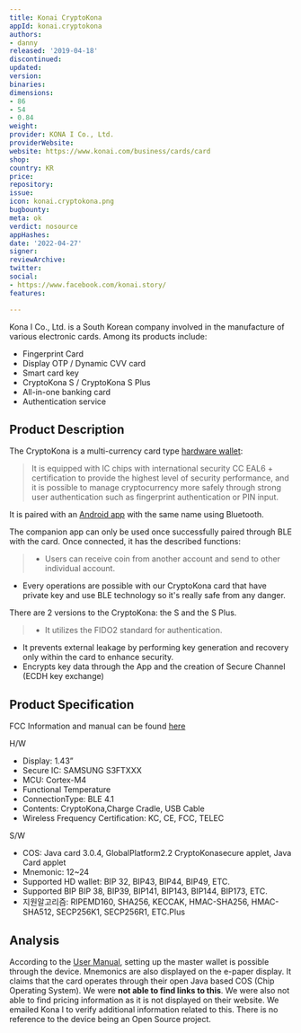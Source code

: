 ```yaml
---
title: Konai CryptoKona
appId: konai.cryptokona
authors:
- danny
released: '2019-04-18'
discontinued: 
updated: 
version: 
binaries: 
dimensions:
- 86
- 54
- 0.84
weight: 
provider: KONA I Co., Ltd.
providerWebsite: 
website: https://www.konai.com/business/cards/card
shop: 
country: KR
price: 
repository: 
issue: 
icon: konai.cryptokona.png
bugbounty: 
meta: ok
verdict: nosource
appHashes: 
date: '2022-04-27'
signer: 
reviewArchive: 
twitter: 
social:
- https://www.facebook.com/konai.story/
features: 

---
```


Kona I Co., Ltd. is a South Korean company involved in the manufacture of various electronic cards. Among its products include: 

- Fingerprint Card
- Display OTP / Dynamic CVV card
- Smart card key
- CryptoKona S / CryptoKona S Plus
- All-in-one banking card
- Authentication service

## Product Description 

The CryptoKona is a multi-currency card type [hardware wallet](https://www.konai.com/business/cards/card): 

> It is equipped with IC chips with international security CC EAL6 + certification to provide the highest level of security performance, and it is possible to manage cryptocurrency more safely through strong user authentication such as fingerprint authentication or PIN input.

It is paired with an [Android app](https://play.google.com/store/apps/details?id=com.konai.cryptokona) with the same name using Bluetooth.

The companion app can only be used once successfully paired through BLE with the card. Once connected, it has the described functions:

> - Users can receive coin from another account and send to other individual account.
- Every operations are possible with our CryptoKona card that have private key and use BLE technology so it's really safe from any danger.

There are 2 versions to the CryptoKona: the S and the S Plus. 

> - It utilizes the FIDO2 standard for authentication. 
- It prevents external leakage by performing key generation and recovery only within the card to enhance security.
- Encrypts key data through the App and the creation of Secure Channel (ECDH key exchange)

## Product Specification 

FCC Information and manual can be found [here](https://fcc.report/FCC-ID/2ARI2CK-KF-102/4251335)

H/W
- Display: 1.43”
- Secure IC: SAMSUNG S3FTXXX
- MCU: Cortex-M4
- Functional Temperature
- ConnectionType: BLE 4.1
- Contents: CryptoKona,Charge Cradle, USB Cable
- Wireless Frequency Certification: KC, CE, FCC, TELEC

S/W
- COS: Java card 3.0.4, GlobalPlatform2.2 CryptoKonasecure applet, Java Card applet 
- Mnemonic: 12~24
- Supported HD wallet: BIP 32, BIP43, BIP44, BIP49, ETC.
- Supported BIP BIP 38, BIP39, BIP141, BIP143, BIP144, BIP173, ETC.
- 지원알고리즘: RIPEMD160, SHA256, KECCAK, HMAC-SHA256, HMAC-SHA512, SECP256K1, SECP256R1, ETC.Plus

## Analysis

According to the [User Manual](https://fcc.report/FCC-ID/2ARI2CK-KF-102/4251335), setting up the master wallet is possible through the device. Mnemonics are also displayed on the e-paper display. It claims that the card operates through their open Java based COS (Chip Operating System). We were **not able to find links to this**. We were also not able to find pricing information as it is not displayed on their website. We emailed Kona I to verify additional information related to this. There is no reference to the device being an Open Source project.

